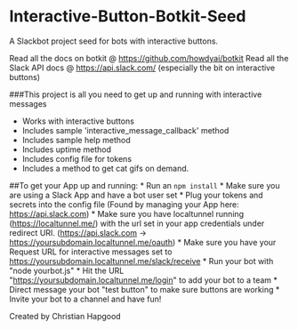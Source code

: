 # Interactive-Button-Botkit-Seed
A Slackbot project seed for bots with interactive buttons.

Read all the docs on botkit @ https://github.com/howdyai/botkit
Read all the Slack API docs @ https://api.slack.com/ (especially the bit on interactive buttons)

###This project is all you need to get up and running with interactive messages

* Works with interactive buttons
* Includes sample 'interactive_message_callback' method
* Includes sample help method 
* Includes uptime method
* Includes config file for tokens
* Includes a method to get cat gifs on demand.

##To get your App up and running:
    * Run an `npm install`
    * Make sure you are using a Slack App and have a bot user set
    * Plug your tokens and secrets into the config file (Found by managing your App here: https://api.slack.com)
    * Make sure you have localtunnel running (https://localtunnel.me/) with the url set in your app credentials under redirect URI. (https://api.slack.com -> https://yoursubdomain.localtunnel.me/oauth)
    * Make sure you have your Request URL for interactive messages set to https://yoursubdomain.localtunnel.me/slack/receive
    * Run your bot with "node yourbot.js"
    * Hit the URL "https://yoursubdomain.localtunnel.me/login" to add your bot to a team
    * Direct message your bot "test button" to make sure buttons are working
    * Invite your bot to a channel and have fun!

Created by Christian Hapgood
